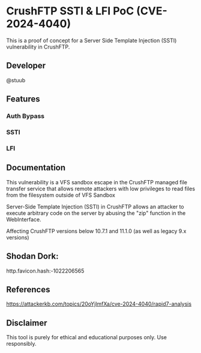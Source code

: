 # CrushFTP SSTI & LFI PoC (CVE-2024-4040)

This is a proof of concept for a Server Side Template Injection (SSTI) vulnerability in CrushFTP. 

## Developer

@stuub

## Features

### Auth Bypass

### SSTI

### LFI

## Documentation

This vulnerability is a VFS sandbox escape in the CrushFTP managed file transfer service that allows remote attackers with low privileges to read files from the filesystem outside of VFS Sandbox

Server-Side Template Injection (SSTI) in CrushFTP allows an attacker to execute arbitrary code on the server by abusing the "zip" function in the WebInterface.

Affecting CrushFTP versions below 10.7.1 and 11.1.0 (as well as legacy 9.x versions)

## Shodan Dork:

http.favicon.hash:-1022206565

## References

https://attackerkb.com/topics/20oYjlmfXa/cve-2024-4040/rapid7-analysis

## Disclaimer

This tool is purely for ethical and educational purposes only. Use responsibly.
